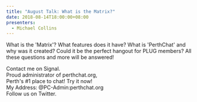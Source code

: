 ```yaml
---
title: "August Talk: What is the Matrix?"
date: 2018-08-14T18:00:00+08:00
presenters:
  - Michael Collins
---
```


What is the 'Matrix'? What features does it have? What is 'PerthChat'
and why was it created? Could it be the perfect hangout for PLUG
members? All these questions and more will be answered!
<!--more-->

Contact me on Signal.<br>
Proud administrator of perthchat.org,<br>
Perth's #1 place to chat! Try it now!<br>
My Address: @PC-Admin:perthchat.org<br>
Follow us on Twitter.
